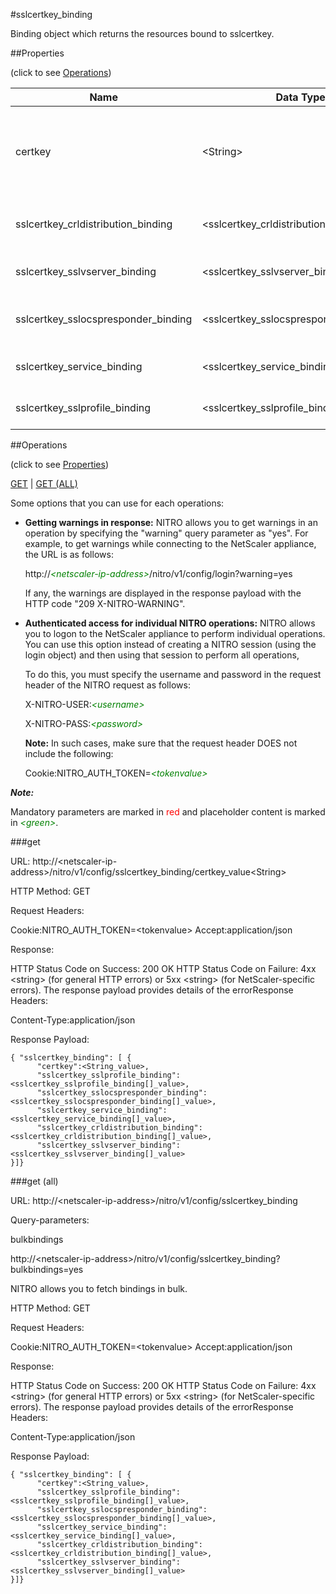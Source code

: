 #sslcertkey_binding

Binding object which returns the resources bound to sslcertkey.


##Properties 
<span>(click to see [Operations](#operations))</span>


<table><thead><tr><th>Name</th><th> Data Type</th><th> Permissions</th><th>Description</th></tr></thead><tbody><tr><td>certkey</td><td>&lt;String></td><td>Read-write</td><td>Name of the certificate-key pair for which to show detailed information.&lt;br>Minimum length = 1</td><tr><tr><td>sslcertkey_crldistribution_binding</td><td>&lt;sslcertkey_crldistribution_binding[]></td><td>Read-only</td><td>crldistribution that can be bound to sslcertkey.</td><tr><tr><td>sslcertkey_sslvserver_binding</td><td>&lt;sslcertkey_sslvserver_binding[]></td><td>Read-only</td><td>sslvserver that can be bound to sslcertkey.</td><tr><tr><td>sslcertkey_sslocspresponder_binding</td><td>&lt;sslcertkey_sslocspresponder_binding[]></td><td>Read-only</td><td>sslocspresponder that can be bound to sslcertkey.</td><tr><tr><td>sslcertkey_service_binding</td><td>&lt;sslcertkey_service_binding[]></td><td>Read-only</td><td>service that can be bound to sslcertkey.</td><tr><tr><td>sslcertkey_sslprofile_binding</td><td>&lt;sslcertkey_sslprofile_binding[]></td><td>Read-only</td><td>sslprofile that can be bound to sslcertkey.</td><tr></tbody></table>
##Operations 
<span>(click to see [Properties](#properties))</span>


[GET](#get) | [GET (ALL)](#get-(all))


Some options that you can use for each operations:
<ul><li><p><b>Getting warnings in response:</b> NITRO allows you to get warnings in an operation by specifying the "warning" query parameter as "yes". For example, to get warnings while connecting to the NetScaler appliance, the URL is as follows:</p><p>http://<span style="color:green;font-style:italic;">&lt;netscaler-ip-address&gt;</span>/nitro/v1/config/login?warning=yes</p><p>If any, the warnings are displayed in the response payload with the HTTP code "209 X-NITRO-WARNING".</p></li><li><p><b>Authenticated access for individual NITRO operations:</b> NITRO allows you to logon to the NetScaler appliance to perform individual operations. You can use this option instead of creating a NITRO session (using the login object) and then using that session to perform all operations,</p><p>To do this, you must specify the username and password in the request header of the NITRO request as follows:</p><p>X-NITRO-USER:<span style="color:green;font-style:italic;">&lt;username&gt;</span></p><p>X-NITRO-PASS:<span style="color:green;font-style:italic;">&lt;password&gt;</span></p><p><b>Note:</b> In such cases, make sure that the request header DOES not include the following:</p><p>Cookie:NITRO_AUTH_TOKEN=<span style="color:green;font-style:italic;">&lt;tokenvalue&gt;</span></p></li></ul>



***Note:*** 
Mandatory parameters are marked in <span style="color:#FF0000;">red</span> and placeholder content is marked in <span style="color:green;font-style:italic">&lt;green&gt;</span>.

###get



URL: http://&lt;netscaler-ip-address&gt;/nitro/v1/config/sslcertkey_binding/certkey_value&lt;String&gt;
HTTP Method: GET
Request Headers:

Cookie:NITRO_AUTH_TOKEN=&lt;tokenvalue&gt;Accept:application/json

Response:
HTTP Status Code on Success: 200 OKHTTP Status Code on Failure: 4xx &lt;string&gt; (for general HTTP errors) or 5xx &lt;string&gt; (for NetScaler-specific errors). The response payload provides details of the errorResponse Headers:

Content-Type:application/json

Response Payload: ```{ "sslcertkey_binding": [ {      "certkey":<String_value>,      "sslcertkey_sslprofile_binding":<sslcertkey_sslprofile_binding[]_value>,      "sslcertkey_sslocspresponder_binding":<sslcertkey_sslocspresponder_binding[]_value>,      "sslcertkey_service_binding":<sslcertkey_service_binding[]_value>,      "sslcertkey_crldistribution_binding":<sslcertkey_crldistribution_binding[]_value>,      "sslcertkey_sslvserver_binding":<sslcertkey_sslvserver_binding[]_value>}]}```



###get (all)



URL: http://&lt;netscaler-ip-address&gt;/nitro/v1/config/sslcertkey_binding
Query-parameters:
bulkbindings
http://&lt;netscaler-ip-address&gt;/nitro/v1/config/sslcertkey_binding?bulkbindings=yes
NITRO allows you to fetch bindings in bulk.



HTTP Method: GET
Request Headers:

Cookie:NITRO_AUTH_TOKEN=&lt;tokenvalue&gt;Accept:application/json

Response:
HTTP Status Code on Success: 200 OKHTTP Status Code on Failure: 4xx &lt;string&gt; (for general HTTP errors) or 5xx &lt;string&gt; (for NetScaler-specific errors). The response payload provides details of the errorResponse Headers:

Content-Type:application/json

Response Payload: ```{ "sslcertkey_binding": [ {      "certkey":<String_value>,      "sslcertkey_sslprofile_binding":<sslcertkey_sslprofile_binding[]_value>,      "sslcertkey_sslocspresponder_binding":<sslcertkey_sslocspresponder_binding[]_value>,      "sslcertkey_service_binding":<sslcertkey_service_binding[]_value>,      "sslcertkey_crldistribution_binding":<sslcertkey_crldistribution_binding[]_value>,      "sslcertkey_sslvserver_binding":<sslcertkey_sslvserver_binding[]_value>}]}```



